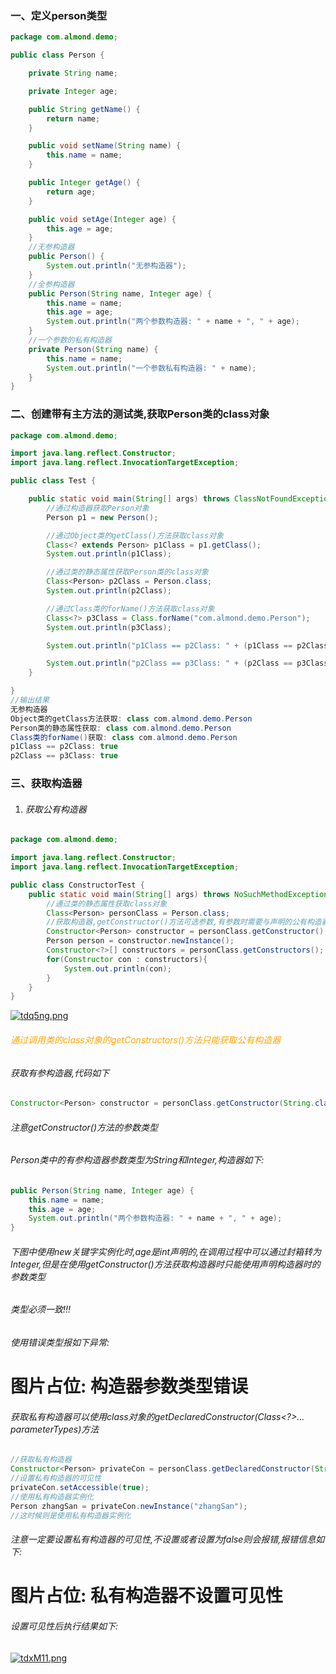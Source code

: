 ### 一、定义person类型

```java
package com.almond.demo;

public class Person {

    private String name;

    private Integer age;

    public String getName() {
        return name;
    }

    public void setName(String name) {
        this.name = name;
    }

    public Integer getAge() {
        return age;
    }

    public void setAge(Integer age) {
        this.age = age;
    }
	//无参构造器
    public Person() {
        System.out.println("无参构造器");
    }
	//全参构造器
    public Person(String name, Integer age) {
        this.name = name;
        this.age = age;
        System.out.println("两个参数构造器: " + name + ", " + age);
    }
	//一个参数的私有构造器
    private Person(String name) {
        this.name = name;
        System.out.println("一个参数私有构造器: " + name);
    }
}

```

### 二、创建带有主方法的测试类,获取Person类的class对象

```java
package com.almond.demo;

import java.lang.reflect.Constructor;
import java.lang.reflect.InvocationTargetException;

public class Test {

    public static void main(String[] args) throws ClassNotFoundException{
        //通过构造器获取Person对象
        Person p1 = new Person();

        //通过Object类的getClass()方法获取class对象
        Class<? extends Person> p1Class = p1.getClass();
        System.out.println(p1Class);

        //通过类的静态属性获取Person类的class对象
        Class<Person> p2Class = Person.class;
        System.out.println(p2Class);

        //通过Class类的forName()方法获取class对象
        Class<?> p3Class = Class.forName("com.almond.demo.Person");
        System.out.println(p3Class);

        System.out.println("p1Class == p2Class: " + (p1Class == p2Class));

        System.out.println("p2Class == p3Class: " + (p2Class == p3Class));
    }

}
//输出结果
无参构造器
Object类的getClass方法获取: class com.almond.demo.Person
Person类的静态属性获取: class com.almond.demo.Person
Class类的forName()获取: class com.almond.demo.Person
p1Class == p2Class: true
p2Class == p3Class: true
```

### 三、获取构造器

1. ###### 获取公有构造器

```java
package com.almond.demo;

import java.lang.reflect.Constructor;
import java.lang.reflect.InvocationTargetException;

public class ConstructorTest {
    public static void main(String[] args) throws NoSuchMethodException, IllegalAccessException, InvocationTargetException, InstantiationException {
        //通过类的静态属性获取class对象
        Class<Person> personClass = Person.class;
        //获取构造器,getConstructor()方法可选参数,有参数时需要与声明的公有构造器参数类型一致
        Constructor<Person> constructor = personClass.getConstructor();
        Person person = constructor.newInstance();
        Constructor<?>[] constructors = personClass.getConstructors();
        for(Constructor con : constructors){
            System.out.println(con);
        }
    }
}

```

[![tdq5ng.png](https://s1.ax1x.com/2020/06/03/tdq5ng.png)](https://imgchr.com/i/tdq5ng)

###### <font color="orange">通过调用类的class对象的getConstructors()方法只能获取公有构造器</font>

###### 获取有参构造器,代码如下

```java
Constructor<Person> constructor = personClass.getConstructor(String.class, Integer.class);
```

###### 注意getConstructor()方法的参数类型

###### Person类中的有参构造器参数类型为String和Integer,构造器如下:

```java
public Person(String name, Integer age) {
    this.name = name;
    this.age = age;
    System.out.println("两个参数构造器: " + name + ", " + age);
}
```

###### 下图中使用new关键字实例化时,age是int声明的,在调用过程中可以通过封箱转为Integer,但是在使用getConstructor()方法获取构造器时只能使用声明构造器时的参数类型

###### 类型必须一致!!!

###### 使用错误类型报如下异常:

# 图片占位: 构造器参数类型错误

###### 获取私有构造器可以使用class对象的getDeclaredConstructor(Class<?>... parameterTypes)方法

```java
//获取私有构造器
Constructor<Person> privateCon = personClass.getDeclaredConstructor(String.class);
//设置私有构造器的可见性
privateCon.setAccessible(true);
//使用私有构造器实例化
Person zhangSan = privateCon.newInstance("zhangSan");
//这时候则是使用私有构造器实例化
```

###### 注意一定要设置私有构造器的可见性,不设置或者设置为false则会报错,报错信息如下:

# 图片占位: 私有构造器不设置可见性

###### 设置可见性后执行结果如下:

[![tdxM11.png](https://s1.ax1x.com/2020/06/03/tdxM11.png)](https://imgchr.com/i/tdxM11)

